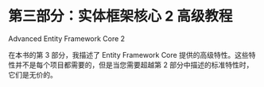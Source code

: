 # 第三部分：实体框架核心 2 高级教程

<!-- ch 19~24 -->

Advanced Entity Framework Core 2

在本书的第 3 部分，我描述了 Entity Framework Core 提供的高级特性。这些特性并不是每个项目都需要的，但是当您需要超越第 2 部分中描述的标准特性时，它们是无价的。